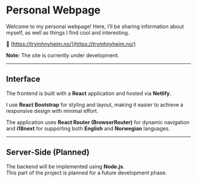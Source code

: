 # Personal Webpage

Welcome to my personal webpage! Here, I’ll be sharing information about myself, as well as things I find cool and interesting.

🔗 [https://trymhnyheim.no/](https://trymhnyheim.no/)

**Note:** The site is currently under development.

---

## Interface

The frontend is built with a **React** application and hosted via **Netlify**.

I use **React Bootstrap** for styling and layout, making it easier to achieve a responsive design with minimal effort.

The application uses **React Router (BrowserRouter)** for dynamic navigation and **i18next** for supporting both **English** and **Norwegian** languages.

---

## Server-Side (Planned)

The backend will be implemented using **Node.js**.  
This part of the project is planned for a future development phase.
